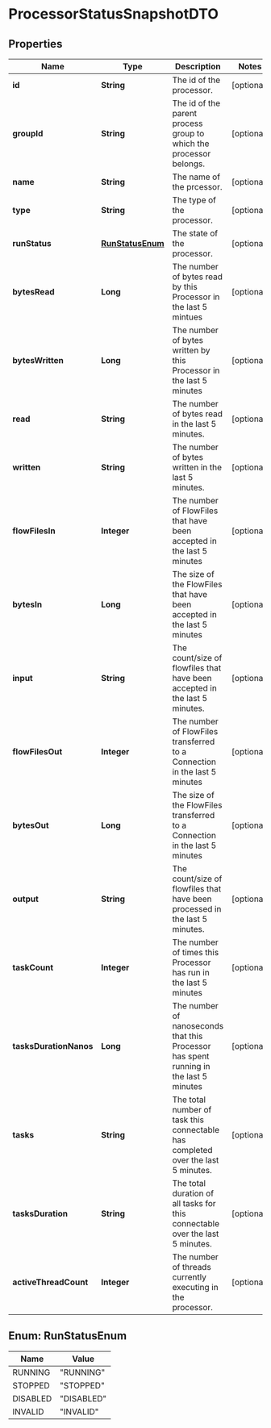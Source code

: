 
# ProcessorStatusSnapshotDTO

## Properties
Name | Type | Description | Notes
------------ | ------------- | ------------- | -------------
**id** | **String** | The id of the processor. |  [optional]
**groupId** | **String** | The id of the parent process group to which the processor belongs. |  [optional]
**name** | **String** | The name of the prcessor. |  [optional]
**type** | **String** | The type of the processor. |  [optional]
**runStatus** | [**RunStatusEnum**](#RunStatusEnum) | The state of the processor. |  [optional]
**bytesRead** | **Long** | The number of bytes read by this Processor in the last 5 mintues |  [optional]
**bytesWritten** | **Long** | The number of bytes written by this Processor in the last 5 minutes |  [optional]
**read** | **String** | The number of bytes read in the last 5 minutes. |  [optional]
**written** | **String** | The number of bytes written in the last 5 minutes. |  [optional]
**flowFilesIn** | **Integer** | The number of FlowFiles that have been accepted in the last 5 minutes |  [optional]
**bytesIn** | **Long** | The size of the FlowFiles that have been accepted in the last 5 minutes |  [optional]
**input** | **String** | The count/size of flowfiles that have been accepted in the last 5 minutes. |  [optional]
**flowFilesOut** | **Integer** | The number of FlowFiles transferred to a Connection in the last 5 minutes |  [optional]
**bytesOut** | **Long** | The size of the FlowFiles transferred to a Connection in the last 5 minutes |  [optional]
**output** | **String** | The count/size of flowfiles that have been processed in the last 5 minutes. |  [optional]
**taskCount** | **Integer** | The number of times this Processor has run in the last 5 minutes |  [optional]
**tasksDurationNanos** | **Long** | The number of nanoseconds that this Processor has spent running in the last 5 minutes |  [optional]
**tasks** | **String** | The total number of task this connectable has completed over the last 5 minutes. |  [optional]
**tasksDuration** | **String** | The total duration of all tasks for this connectable over the last 5 minutes. |  [optional]
**activeThreadCount** | **Integer** | The number of threads currently executing in the processor. |  [optional]


<a name="RunStatusEnum"></a>
## Enum: RunStatusEnum
Name | Value
---- | -----
RUNNING | &quot;RUNNING&quot;
STOPPED | &quot;STOPPED&quot;
DISABLED | &quot;DISABLED&quot;
INVALID | &quot;INVALID&quot;



